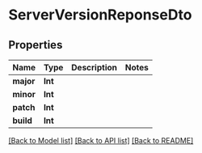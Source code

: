 # ServerVersionReponseDto

## Properties
Name | Type | Description | Notes
------------ | ------------- | ------------- | -------------
**major** | **Int** |  | 
**minor** | **Int** |  | 
**patch** | **Int** |  | 
**build** | **Int** |  | 

[[Back to Model list]](../README.md#documentation-for-models) [[Back to API list]](../README.md#documentation-for-api-endpoints) [[Back to README]](../README.md)


